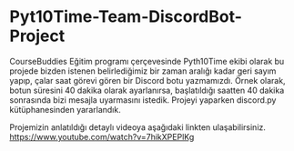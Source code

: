 # Pyt10Time-Team-DiscordBot-Project

CourseBuddies Eğitim programı çerçevesinde Pyth10Time ekibi olarak bu projede bizden istenen belirlediğimiz bir zaman aralığı kadar geri sayım yapıp, çalar saat görevi gören bir Discord botu yazmamızdı. Örnek olarak, botun süresini 40 dakika olarak ayarlanırsa, başlatıldığı saatten 40 dakika sonrasında bizi mesajla uyarmasını istedik. Projeyi yaparken discord.py kütüphanesinden yararlandık.

Projemizin anlatıldığı detaylı videoya aşağıdaki linkten ulaşabilirsiniz.
https://www.youtube.com/watch?v=7hikXPEPlKg

